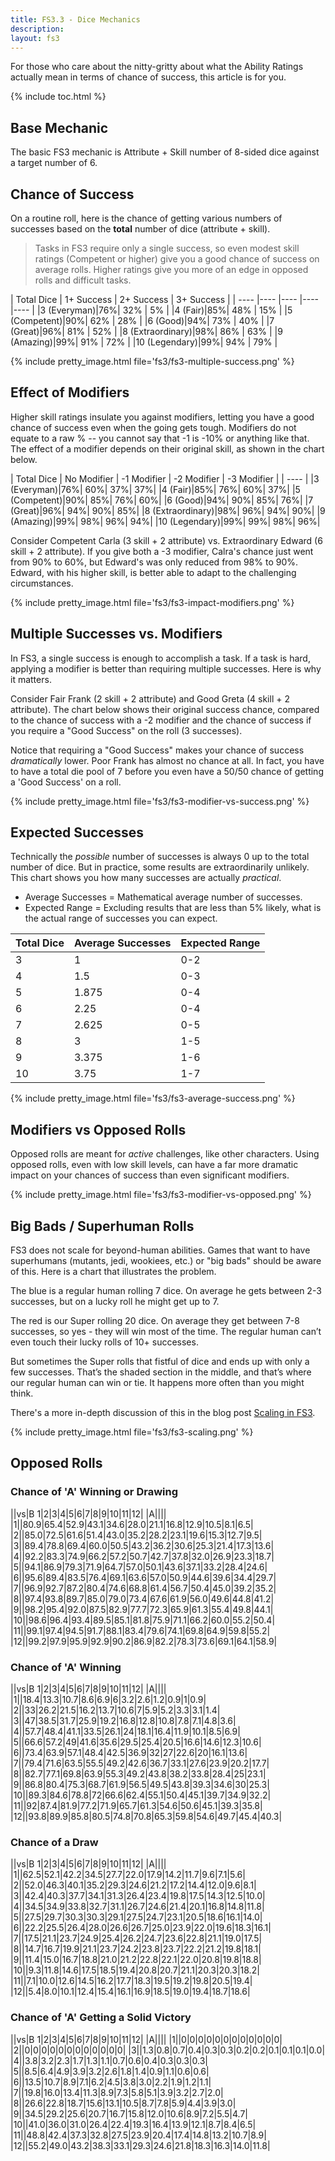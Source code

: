 ```yaml
---
title: FS3.3 - Dice Mechanics
description: 
layout: fs3
---
```


For those who care about the nitty-gritty about what the Ability Ratings actually mean in terms of chance of success, this article is for you.

{% include toc.html %}

## Base Mechanic

The basic FS3 mechanic is Attribute + Skill number of 8-sided dice against a target number of 6.

## Chance of Success

On a routine roll, here is the chance of getting various numbers of successes based on the **total** number of dice (attribute + skill).

> <i class="fa fa-cubes" aria-hidden="true"></i>  Tasks in FS3 require only a single success, so even modest skill ratings (Competent or higher) give you a good chance of success on average rolls.  Higher ratings give you more of an edge in opposed rolls and difficult tasks.

| Total Dice | 1+ Success | 2+ Success | 3+ Success | 
| ---- |---- |---- |---- |---- |
|3 (Everyman)|76%| 32% | 5% | 
|4 (Fair)|85%| 48% | 15% |
|5 (Competent)|90%| 62% | 28% | 
|6 (Good)|94%| 73% | 40% | 
|7 (Great)|96%| 81% | 52% | 
|8 (Extraordinary)|98%| 86% | 63% | 
|9 (Amazing)|99%| 91% | 72% | 
|10 (Legendary)|99%| 94% | 79% | 

{% include pretty_image.html file='fs3/fs3-multiple-success.png' %}


## Effect of Modifiers

Higher skill ratings insulate you against modifiers, letting you have a good chance of success even when the going gets tough.  Modifiers do not equate to a raw % -- you cannot say that -1 is -10% or anything like that.  The effect of a modifier depends on their original skill, as shown in the chart below.

| Total Dice | No Modifier | -1 Modifier | -2 Modifier | -3 Modifier |
| ---- |
|3 (Everyman)|76%|	60%|	37%|	37%|
|4 (Fair)|85%|	76%|	60%|	37%|
|5 (Competent)|90%|	85%|	76%|	60%|
|6 (Good)|94%|	90%|	85%|	76%|
|7 (Great)|96%|	94%|	90%|	85%|
|8 (Extraordinary)|98%|	96%|	94%|	90%|
|9 (Amazing)|99%|	98%|	96%|	94%|
|10 (Legendary)|99%|	99%|	98%|	96%|

Consider Competent Carla (3 skill + 2 attribute) vs. Extraordinary Edward (6 skill + 2 attribute).  If you give both a -3 modifier, Calra's chance just went from 90% to 60%, but Edward's was only reduced from 98% to 90%.  Edward, with his higher skill, is better able to adapt to the challenging circumstances.

{% include pretty_image.html file='fs3/fs3-impact-modifiers.png' %}


## Multiple Successes vs. Modifiers

In FS3, a single success is enough to accomplish a task.  If a task is hard, applying a modifier is better than requiring multiple successes. Here is why it matters.  

Consider Fair Frank (2 skill + 2 attribute) and Good Greta (4 skill + 2 attribute).  The chart below shows their original success chance, compared to the chance of success with a -2 modifier and the chance of success if you require a "Good Success" on the roll (3 successes).

Notice that requiring a "Good Success" makes your chance of success _dramatically_ lower.  Poor Frank has almost no chance at all. In fact, you have to have a total die pool of 7 before you even have a 50/50 chance of getting a 'Good Success' on a roll.

{% include pretty_image.html file='fs3/fs3-modifier-vs-success.png' %}


## Expected Successes

Technically the _possible_ number of successes is always 0 up to the total number of dice.  But in practice, some results are extraordinarily unlikely.  This chart shows you how many successes are actually _practical_.

* Average Successes = Mathematical average number of successes.
* Expected Range = Excluding results that are less than 5% likely, what is the actual range of successes you can expect.

| Total Dice | Average Successes | Expected Range |
| ---- |---- |---- |
| 3 |1 | 0-2 |
| 4 | 1.5 | 0-3 |
| 5|1.875 | 0-4 |
| 6|2.25 | 0-4 |
| 7|2.625 | 0-5 |
| 8|3 | 1-5 |
| 9|3.375 | 1-6 |
| 10|3.75 | 1-7 |

{% include pretty_image.html file='fs3/fs3-average-success.png' %}

## Modifiers vs Opposed Rolls

Opposed rolls are meant for _active_ challenges, like other characters.  Using opposed rolls, even with low skill levels, can have a far more dramatic impact on your chances of success than even significant modifiers.

{% include pretty_image.html file='fs3/fs3-modifier-vs-opposed.png' %}

## Big Bads / Superhuman Rolls

FS3 does not scale for beyond-human abilities.  Games that want to have superhumans (mutants, jedi, wookiees, etc.) or "big bads" should be aware of this.  Here is a chart that illustrates the problem.

The blue is a regular human rolling 7 dice.   On average he gets between 2-3 successes, but on a lucky roll he might get up to 7.

The red is our Super rolling 20 dice.  On average they get between 7-8 successes, so yes - they will win most of the time.  The regular human can’t even touch their lucky rolls of 10+ successes.

But sometimes the Super rolls that fistful of dice and ends up with only a few successes.  That’s the shaded section in the middle, and that’s where our regular human can win or tie.  It happens more often than you might think.

There's a more in-depth discussion of this in the blog post [Scaling in FS3](https://aresmush.wordpress.com/2019/07/18/scaling-in-fs3/).

{% include pretty_image.html file='fs3/fs3-scaling.png' %}

## Opposed Rolls

### Chance of 'A' Winning or Drawing

||vs|B 1|2|3|4|5|6|7|8|9|10|11|12|
|A||||
|1||80.9|65.4|52.9|43.1|34.6|28.0|21.1|16.8|12.9|10.5|8.1|6.5|
|2||85.0|72.5|61.6|51.4|43.0|35.2|28.2|23.1|19.6|15.3|12.7|9.5|
|3||89.4|78.8|69.4|60.0|50.5|43.2|36.2|30.6|25.3|21.4|17.3|13.6|
|4||92.2|83.3|74.9|66.2|57.2|50.7|42.7|37.8|32.0|26.9|23.3|18.7|
|5||94.1|86.9|79.3|71.9|64.7|57.0|50.1|43.6|37.1|33.2|28.4|24.6|
|6||95.6|89.4|83.5|76.4|69.1|63.6|57.0|50.9|44.6|39.6|34.4|29.7|
|7||96.9|92.7|87.2|80.4|74.6|68.8|61.4|56.7|50.4|45.0|39.2|35.2|
|8||97.4|93.8|89.7|85.0|79.0|73.4|67.6|61.9|56.0|49.6|44.8|41.2|
|9||98.2|95.4|92.0|87.5|82.9|77.7|72.3|65.9|61.3|55.4|49.8|44.1|
|10||98.6|96.4|93.4|89.5|85.1|81.8|75.9|71.1|66.2|60.0|55.2|50.4|
|11||99.1|97.4|94.5|91.7|88.1|83.4|79.6|74.1|69.8|64.9|59.8|55.2|
|12||99.2|97.9|95.9|92.9|90.2|86.9|82.2|78.3|73.6|69.1|64.1|58.9|

### Chance of 'A' Winning


||vs|B 1|2|3|4|5|6|7|8|9|10|11|12|
|A||||
|1||18.4|13.3|10.7|8.6|6.9|6|3.2|2.6|1.2|0.9|1|0.9|
|2||33|26.2|21.5|16.2|13.7|10.6|7|5.9|5.2|3.3|3.1|1.4|
|3||47|38.5|31.7|25.9|19.2|16.8|12.8|10.8|7.8|7.1|4.8|3.6|
|4||57.7|48.4|41.1|33.5|26.1|24|18.1|16.4|11.9|10.1|8.5|6.9|
|5||66.6|57.2|49|41.6|35.6|29.5|25.4|20.5|16.6|14.6|12.3|10.6|
|6||73.4|63.9|57.1|48.4|42.5|36.9|32|27|22.6|20|16.1|13.6|
|7||79.4|71.6|63.5|55.5|49.2|42.6|36.7|33.1|27.6|23.9|20.2|17.7|
|8||82.7|77.1|69.8|63.9|55.3|49.2|43.8|38.2|33.8|28.4|25|23.1|
|9||86.8|80.4|75.3|68.7|61.9|56.5|49.5|43.8|39.3|34.6|30|25.3|
|10||89.3|84.6|78.8|72|66.6|62.4|55.1|50.4|45.1|39.7|34.9|32.2|
|11||92|87.4|81.9|77.2|71.9|65.7|61.3|54.6|50.6|45.1|39.3|35.8|
|12||93.8|89.9|85.8|80.5|74.8|70.8|65.3|59.8|54.6|49.7|45.4|40.3|

### Chance of a Draw

||vs|B 1|2|3|4|5|6|7|8|9|10|11|12|
|A||||
|1||62.5|52.1|42.2|34.5|27.7|22.0|17.9|14.2|11.7|9.6|7.1|5.6|
|2||52.0|46.3|40.1|35.2|29.3|24.6|21.2|17.2|14.4|12.0|9.6|8.1|
|3||42.4|40.3|37.7|34.1|31.3|26.4|23.4|19.8|17.5|14.3|12.5|10.0|
|4||34.5|34.9|33.8|32.7|31.1|26.7|24.6|21.4|20.1|16.8|14.8|11.8|
|5||27.5|29.7|30.3|30.3|29.1|27.5|24.7|23.1|20.5|18.6|16.1|14.0|
|6||22.2|25.5|26.4|28.0|26.6|26.7|25.0|23.9|22.0|19.6|18.3|16.1|
|7||17.5|21.1|23.7|24.9|25.4|26.2|24.7|23.6|22.8|21.1|19.0|17.5|
|8||14.7|16.7|19.9|21.1|23.7|24.2|23.8|23.7|22.2|21.2|19.8|18.1|
|9||11.4|15.0|16.7|18.8|21.0|21.2|22.8|22.1|22.0|20.8|19.8|18.8|
|10||9.3|11.8|14.6|17.5|18.5|19.4|20.8|20.7|21.1|20.3|20.3|18.2|
|11||7.1|10.0|12.6|14.5|16.2|17.7|18.3|19.5|19.2|19.8|20.5|19.4|
|12||5.4|8.0|10.1|12.4|15.4|16.1|16.9|18.5|19.0|19.4|18.7|18.6|


### Chance of 'A' Getting a Solid Victory

||vs|B 1|2|3|4|5|6|7|8|9|10|11|12|
|A||||
|1||0|0|0|0|0|0|0|0|0|0|0|0|
|2||0|0|0|0|0|0|0|0|0|0|0|0|
|3||1.3|0.8|0.7|0.4|0.3|0.3|0.2|0.2|0.1|0.1|0.1|0.0|
|4||3.8|3.2|2.3|1.7|1.3|1.1|0.7|0.6|0.4|0.3|0.3|0.3|
|5||8.5|6.4|4.9|3.9|3.2|2.6|1.8|1.4|0.9|1.1|0.6|0.6|
|6||13.5|10.7|8.9|7.1|6.2|4.5|3.8|3.0|2.2|1.9|1.2|1.1|
|7||19.8|16.0|13.4|11.3|8.9|7.3|5.8|5.1|3.9|3.2|2.7|2.0|
|8||26.6|22.8|18.7|15.6|13.1|10.5|8.7|7.8|5.9|4.4|3.9|3.0|
|9||34.5|29.2|25.6|20.7|16.7|15.8|12.0|10.6|8.9|7.2|5.5|4.7|
|10||41.0|36.0|31.0|26.4|22.4|19.3|16.4|13.9|12.1|8.7|8.4|6.5|
|11||48.8|42.4|37.3|32.8|27.5|23.9|20.4|17.4|14.8|13.2|10.7|8.9|
|12||55.2|49.0|43.2|38.3|33.1|29.3|24.6|21.8|18.3|16.3|14.0|11.8|
